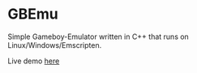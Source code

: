 # GBEmu
Simple Gameboy-Emulator written in C++ that runs on Linux/Windows/Emscripten.

Live demo [here](http://176.95.26.163/gbemu/gbemu_wasm.html)
